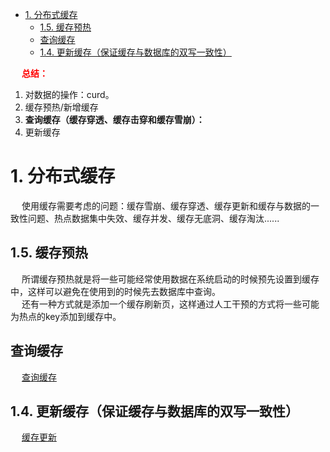 

<!-- TOC -->

- [1. 分布式缓存](#1-分布式缓存)
    - [1.5. 缓存预热](#15-缓存预热)
    - [查询缓存](#查询缓存)
    - [1.4. 更新缓存（保证缓存与数据库的双写一致性）](#14-更新缓存保证缓存与数据库的双写一致性)

<!-- /TOC -->


&emsp; **<font color = "red">总结：</font>**  
1. 对数据的操作：curd。  
2. 缓存预热/新增缓存
3. **查询缓存（缓存穿透、缓存击穿和缓存雪崩）：**  
4. 更新缓存  

# 1. 分布式缓存  
<!--
缓存穿透、缓存击穿、缓存雪崩、热点数据失效
https://juejin.cn/post/6844903807797690376

https://zhuanlan.zhihu.com/p/346651831
*** https://blog.csdn.net/zeb_perfect/article/details/54135506

******
https://blog.csdn.net/weixin_39782500/article/details/111344759
-->
<!-- 
~~
缓存与数据库一致性问题深度剖析
https://mp.weixin.qq.com/s/NUgsE7PYcZTujsEhJtMdIQ
-->
&emsp; 使用缓存需要考虑的问题：缓存雪崩、缓存穿透、缓存更新和缓存与数据的一致性问题、热点数据集中失效、缓存并发、缓存无底洞、缓存淘汰......  

## 1.5. 缓存预热
&emsp; 所谓缓存预热就是将一些可能经常使用数据在系统启动的时候预先设置到缓存中，这样可以避免在使用到的时候先去数据库中查询。  
&emsp; 还有一种方式就是添加一个缓存刷新页，这样通过人工干预的方式将一些可能为热点的key添加到缓存中。  

## 查询缓存  
&emsp; [查询缓存](/docs/cache/SelectCache.md)  

## 1.4. 更新缓存（保证缓存与数据库的双写一致性）  
&emsp; [缓存更新](/docs/cache/CacheUpdate.md)  

